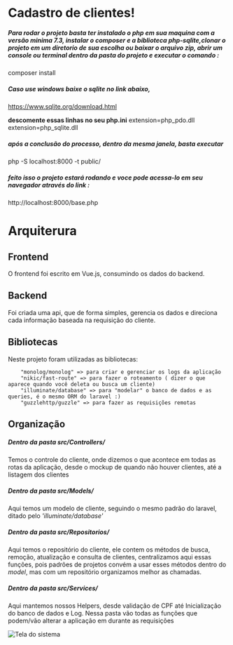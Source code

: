 # Cadastro de clientes!

##### Para rodar o projeto basta ter instalado o php em sua maquina com a versão minima 7.3, instalar o composer e a biblioteca php-sqlite,clonar o projeto em um diretorio de sua escolha ou baixar o arquivo zip, abrir um console ou terminal dentro da pasta do projeto e executar  o comando :

composer install

##### Caso use windows baixe o sqlite no link abaixo, 

https://www.sqlite.org/download.html

**descomente essas linhas no seu php.ini**
extension=php_pdo.dll
extension=php_sqlite.dll

##### após a conclusão do processo,  dentro da mesma janela, basta executar

php -S localhost:8000 -t public/

##### feito isso o projeto estará rodando e voce pode acessa-lo em seu navegador através do link :

http://localhost:8000/base.php


# Arquiterura
## Frontend

O frontend foi escrito em Vue.js, consumindo os dados do backend.

## Backend

Foi criada uma api, que de forma simples, gerencia os dados e direciona cada informação baseada na requisição do cliente.

## Bibliotecas

Neste projeto foram utilizadas as bibliotecas:

        "monolog/monolog" => para criar e gerenciar os logs da aplicação
        "nikic/fast-route" => para fazer o roteamento ( dizer o que aparece quando você deleta ou busca um cliente)
        "illuminate/database" => para "modelar" o banco de dados e as queries, é o mesmo ORM do laravel :)
        "guzzlehttp/guzzle" => para fazer as requisições remotas

## Organização

##### Dentro da pasta src/Controllers/

Temos o controle do cliente, onde dizemos o que acontece em todas as rotas da aplicação, desde o mockup de quando não houver clientes, até a listagem dos clientes

##### Dentro da pasta src/Models/

Aqui temos um modelo de cliente, seguindo o mesmo padrão do laravel, ditado pelo *'illuminate/database'*

##### Dentro da pasta src/Repositorios/

Aqui temos o repositório do cliente, ele contem os métodos de busca, remoção, atualização e consulta de clientes, centralizamos aqui essas funções, pois padrões de projetos convém a usar esses métodos dentro do *model*, mas com um repositório organizamos melhor as chamadas.

##### Dentro da pasta src/Services/

Aqui mantemos nossos Helpers, desde validação de CPF até Inicialização do banco de dados e Log.
Nessa pasta vão todas as funções que podem/vão alterar a aplicação em durante as requisições

![Tela do sistema](https://i.imgur.com/lNd172X.png)

